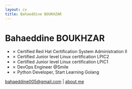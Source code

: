 ```yaml
---
layout: cv
title: Bahaeddine BOUKHZAR
---
```

# Bahaeddine BOUKHZAR
* ✗ Certified Red Hat Certification System Administration II
* ✗ Certified Junior level Linux certification LPIC2
* ✗ Certified Junior level Linux certification LPIC1
* ✗ DevOps Engineer @Smile
* ✗ Python Developer, Start Learning Golang
<div id="webaddress">
<a href="Bahaeddine005@gmail.com">bahaeddine005@gmail.com</a>
| <a href="https://about.me/bahaeddinebkz"> about me</a>
</div>
